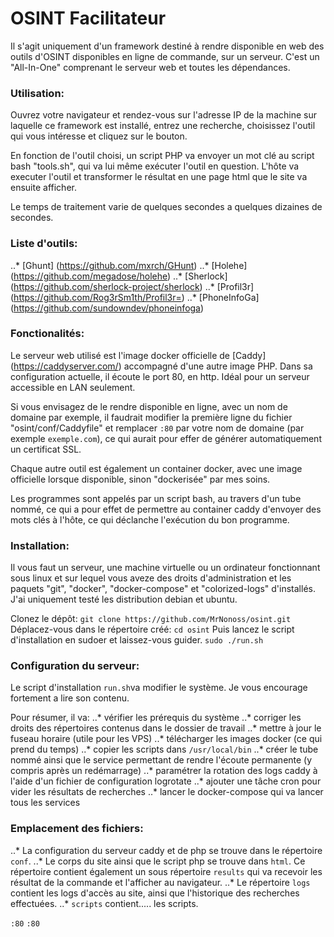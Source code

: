 # OSINT Facilitateur
Il s'agit uniquement d'un framework destiné à rendre disponible en web des outils d'OSINT disponibles en ligne de commande, sur un serveur.
C'est un "All-In-One" comprenant le serveur web et toutes les dépendances.

### Utilisation:
Ouvrez votre navigateur et rendez-vous sur l'adresse IP de la machine sur laquelle ce framework est installé, entrez une recherche, choisissez l'outil qui vous intéresse et cliquez sur le bouton.

En fonction de l'outil choisi, un script PHP va envoyer un mot clé au script bash "tools.sh", qui va lui même exécuter l'outil en question.
L'hôte va executer l'outil et transformer le résultat en une page html que le site va ensuite afficher.

Le temps de traitement varie de quelques secondes a quelques dizaines de secondes.

### Liste d'outils:
..* [Ghunt] (https://github.com/mxrch/GHunt)
..* [Holehe] (https://github.com/megadose/holehe)
..* [Sherlock] (https://github.com/sherlock-project/sherlock)
..* [Profil3r] (https://github.com/Rog3rSm1th/Profil3r=)
..* [PhoneInfoGa] (https://github.com/sundowndev/phoneinfoga)

### Fonctionalités:
Le serveur web utilisé est l'image docker officielle de [Caddy] (https://caddyserver.com/) accompagné d'une autre image PHP. Dans sa configuration actuelle, il écoute le port 80, en http. Idéal pour un serveur accessible en LAN seulement.

Si vous envisagez de le rendre disponible en ligne, avec un nom de domaine par exemple, il faudrait modifier la première ligne du fichier "osint/conf/Caddyfile" et remplacer ```:80``` par votre nom de domaine (par exemple ```exemple.com```), ce qui aurait pour effer de générer automatiquement un certificat SSL.

Chaque autre outil est également un container docker, avec une image officielle lorsque disponible, sinon "dockerisée" par mes soins.

Les programmes sont appelés par un script bash, au travers d'un tube nommé, ce qui a pour effet de permettre au container caddy d'envoyer des mots clés à l'hôte, ce qui déclanche l'exécution du bon programme.

### Installation:
Il vous faut un serveur, une machine virtuelle ou un ordinateur fonctionnant sous linux et sur lequel vous aveze des droits d'administration et les paquets "git", "docker", "docker-compose" et "colorized-logs" d'installés. J'ai uniquement testé les distribution debian et ubuntu.

Clonez le dépôt: 
```git clone https://github.com/MrNonoss/osint.git```
Déplacez-vous dans le répertoire créé:
```cd osint```
Puis lancez le script d'installation en sudoer et laissez-vous guider.
```sudo ./run.sh```

### Configuration du serveur:
Le script d'installation ```run.sh```va modifier le système. Je vous encourage fortement a lire son contenu.

Pour résumer, il va:
..* vérifier les prérequis du système
..* corriger les droits des répertoires contenus dans le dossier de travail
..* mettre à jour le fuseau horaire (utile pour les VPS)
..* télécharger les images docker (ce qui prend du temps)
..* copier les scripts dans ```/usr/local/bin```
..* créer le tube nommé ainsi que le service permettant de rendre l'écoute permanente (y compris après un redémarrage)
..* paramétrer la rotation des logs caddy à l'aide d'un fichier de configuration logrotate
..* ajouter une tâche cron pour vider les résultats de recherches
..* lancer le docker-compose qui va lancer tous les services

### Emplacement des fichiers:
..* La configuration du serveur caddy et de php se trouve dans le répertoire ```conf```.
..* Le corps du site ainsi que le script php se trouve dans ```html```. Ce répertoire contient également un sous répertoire ```results``` qui va recevoir les résultat de la commande et l'afficher au navigateur.
..* Le répertoire ```logs``` contient les logs d'accès au site, ainsi que l'historique des recherches effectuées.
..* ```scripts``` contient..... les scripts.



```:80```
```:80```